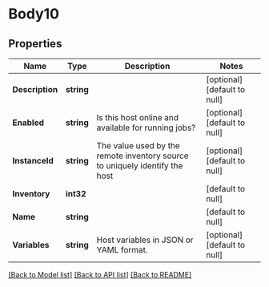 # Body10

## Properties
Name | Type | Description | Notes
------------ | ------------- | ------------- | -------------
**Description** | **string** |  | [optional] [default to null]
**Enabled** | **string** | Is this host online and available for running jobs? | [optional] [default to null]
**InstanceId** | **string** | The value used by the remote inventory source to uniquely identify the host | [optional] [default to null]
**Inventory** | **int32** |  | [default to null]
**Name** | **string** |  | [default to null]
**Variables** | **string** | Host variables in JSON or YAML format. | [optional] [default to null]

[[Back to Model list]](../README.md#documentation-for-models) [[Back to API list]](../README.md#documentation-for-api-endpoints) [[Back to README]](../README.md)

